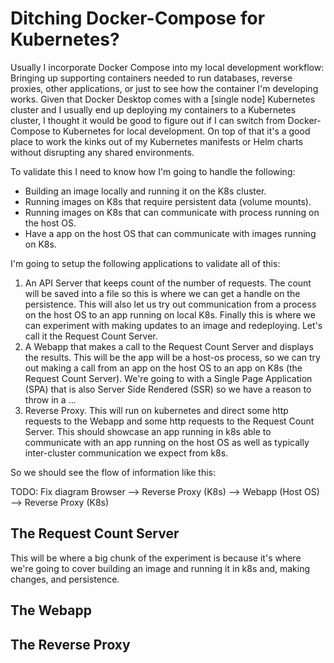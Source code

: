 # Ditching Docker-Compose for Kubernetes?

Usually I incorporate Docker Compose into my local development workflow: Bringing up supporting containers needed to run databases, reverse proxies, other applications, or just to see how the container I'm developing works. Given that Docker Desktop comes with a [single node] Kubernetes cluster and I usually end up deploying my containers to a Kubernetes cluster, I thought it would be good to figure out if I can switch from Docker-Compose to Kubernetes for local development. On top of that it's a good place to work the kinks out of my Kubernetes manifests or Helm charts without disrupting any shared environments.

To validate this I need to know how I'm going to handle the following:
* Building an image locally and running it on the K8s cluster.
* Running images on K8s that require persistent data (volume mounts).
* Running images on K8s that can communicate with process running on the host OS.
* Have a app on the host OS that can communicate with images running on K8s.

I'm going to setup the following applications to validate all of this:
1. An API Server that keeps count of the number of requests. The count will be saved into a file so this is where we can get a handle on the persistence. This will also let us try out communication from a process on the host OS to an app running on local K8s. Finally this is where we can experiment with making updates to an image and redeploying. Let's call it the Request Count Server.
1. A Webapp that makes a call to the Request Count Server and displays the results. This will be the app will be a host-os process, so we can try out making a call from an app on the host OS to an app on K8s (the Request Count Server). We're going to with a Single Page Application (SPA) that is also Server Side Rendered (SSR) so we have a reason to throw in a ...
1. Reverse Proxy. This will run on kubernetes and direct some http requests to the Webapp and some http requests to the Request Count Server. This should showcase an app running in k8s able to communicate with an app running on the host OS as well as typically inter-cluster communication we expect from k8s.

So we should see the flow of information like this:

TODO: Fix diagram
Browser --> Reverse Proxy (K8s) --> Webapp (Host OS)
                         \--> Reverse Proxy (K8s)

## The Request Count Server
This will be where a big chunk of the experiment is because it's where we're going to cover building an image and running it in k8s and, making changes, and persistence.

## The Webapp

## The Reverse Proxy